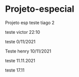 # Projeto-especial

Projeto esp
teste tiago 2

teste victor 22:10

teste 0/11/2021

Teste henry 10/11/2021

teste 11.11.2021

teste 17.11